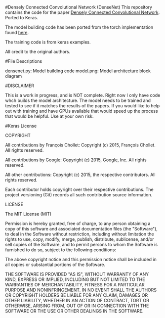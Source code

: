 
#Densely Connected Convolutional Network (DenseNet)
This repository contains the code for the paper [Densely Connected Convolutional Network](http://arxiv.org/abs/1608.06993). Ported to Keras.

The model building code has been ported from the torch implementation found [here](https://github.com/liuzhuang13/DenseNet).

The training code is from keras examples.

All credit to the original authors.

#File Descriptions

densenet.py: Model building code
model.png: Model architecture block diagram

#DISCLAIMER

This is a work in progress, and is NOT complete. Right now I only have code whch builds the model architecture. The model needs to be trained and tested to see if it matches the results of the papers. If you would like to help out with training and have GPUs available that would speed up the process that would be helpful. Use at your own risk.


#Keras License

COPYRIGHT

All contributions by François Chollet:
Copyright (c) 2015, François Chollet.
All rights reserved.

All contributions by Google:
Copyright (c) 2015, Google, Inc.
All rights reserved.

All other contributions:
Copyright (c) 2015, the respective contributors.
All rights reserved.

Each contributor holds copyright over their respective contributions.
The project versioning (Git) records all such contribution source information.

LICENSE

The MIT License (MIT)

Permission is hereby granted, free of charge, to any person obtaining a copy
of this software and associated documentation files (the "Software"), to deal
in the Software without restriction, including without limitation the rights
to use, copy, modify, merge, publish, distribute, sublicense, and/or sell
copies of the Software, and to permit persons to whom the Software is
furnished to do so, subject to the following conditions:

The above copyright notice and this permission notice shall be included in all
copies or substantial portions of the Software.

THE SOFTWARE IS PROVIDED "AS IS", WITHOUT WARRANTY OF ANY KIND, EXPRESS OR
IMPLIED, INCLUDING BUT NOT LIMITED TO THE WARRANTIES OF MERCHANTABILITY,
FITNESS FOR A PARTICULAR PURPOSE AND NONINFRINGEMENT. IN NO EVENT SHALL THE
AUTHORS OR COPYRIGHT HOLDERS BE LIABLE FOR ANY CLAIM, DAMAGES OR OTHER
LIABILITY, WHETHER IN AN ACTION OF CONTRACT, TORT OR OTHERWISE, ARISING FROM,
OUT OF OR IN CONNECTION WITH THE SOFTWARE OR THE USE OR OTHER DEALINGS IN THE
SOFTWARE.
